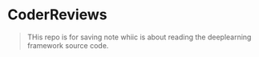 # CoderReviews

> THis repo is for saving note whiic is about reading the deeplearning framework source code.
